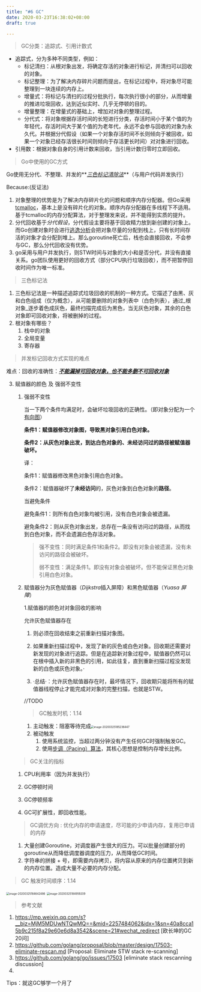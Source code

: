 ```yaml
---
title: "#6 GC"
date: 2020-03-23T16:38:02+08:00
draft: true

---
```


> GC分类：追踪式、引用计数式

- 追踪式，分为多种不同类型，例如：
  - 标记清扫：从根对象出发，将确定存活的对象进行标记，并清扫可以回收的对象。
  - 标记整理：为了解决内存碎片问题而提出，在标记过程中，将对象尽可能整理到一块连续的内存上。
  - 增量式：将标记与清扫的过程分批执行，每次执行很小的部分，从而增量的推进垃圾回收，达到近似实时、几乎无停顿的目的。
  - 增量整理：在增量式的基础上，增加对对象的整理过程。
  - 分代式：将对象根据存活时间的长短进行分类，存活时间小于某个值的为年轻代，存活时间大于某个值的为老年代，永远不会参与回收的对象为永久代。并根据分代假设（如果一个对象存活时间不长则倾向于被回收，如果一个对象已经存活很长时间则倾向于存活更长时间）对对象进行回收。
- 引用数：根据对象自身的引用计数来回收，当引用计数归零时立即回收。

> Go中使用的GC方式

Go使用无分代、不整理、并发的**<u>*三色标记清除法*</u>**（与用户代码并发执行）

Because:(反证法)

1. 对象整理的优势是为了解决内存碎片化的问题和顺序内存分配器。但Go采用[tcmalloc](tcmalloc)，基本上是没有碎片化的对象。顺序内存分配器在多线程下不适用。基于tcmalloc的内存分配算法，对于整理发来说，并不能得到实质的提升。
2. 分代回收基于*分代假设*，分代假设主要将基于回收精力放到新创建的对象上。而Go创建对象时会进行[逃逸分析](https://www.cnblogs.com/itbsl/p/10476674.html)会把对象尽量的分配到栈上，只有长时间存活的对象才会分配到堆上。那么goroutine死亡后，栈也会直接回收，不会参与GC，那么分代回收没有优势。
3. go采用与用户并发执行，则STW时间与对象的大小和是否分代，并没有直接关系。go团队使用更好的回收方式（部分CPU执行垃圾回收），而不把暂停回收时间作为唯一标准。

> 三色标记法

1. 三色标记法是一种描述追踪式垃圾回收的机制的一种方式。它描述了由黑、灰和白色组成（仅为概念），从可能要删除的对象列表中（白色列表），通过_根对象_逐步着色成灰色，最终扫描完成后为黑色，当无灰色对象，其余的白色对象即可回收对象，将被删掉的过程。
2. 根对象有哪些？
   1. 栈中的对象
   2. 全局变量
   3. 寄存器

> 并发标记回收方式实现的难点

​	难点：回收的准确性：**<u>*不能漏掉可回收对象，也不能多删不可回收对象*</u>**

3. 赋值器的颜色 及 强弱不变性

   1. 强弱不变性

      当一下两个条件均满足时，会破坏垃圾回收的正确性。（即对象分配为一个[有向图]()）

      **条件1：赋值器修改对象图，导致黑对象引用白色对象。**

      **条件2：从灰色对象出发，到达白色对象的、未经访问过的路径被赋值器破坏。**

      译：

      条件1：赋值器修改黑色对象引用白色对象。

      条件2：赋值器破坏了**未经访问**的，灰色对象到白色对象的**路径**。

      当避免条件

      避免条件1：则所有白色对象均被引用，没有白色对象会被遗漏。

      避免条件2：则从灰色对象出发，总存在一条没有访问过的路径，从而找到白色对象，而不会遗漏白色存活对象。

      > 强不变性：同时满足条件1和条件2。即没有对象会被遗漏，没有未访问的路径会被破坏。
      >
      > 弱不变性：满足条件1。即没有对象会被破坏。但不能保证黑色对象引用白色对象。

      

   2. 赋值器分为灰色赋值器（*Dijkstra*插入屏障）和黑色赋值器（*Yuasa 屏障*）

      1.赋值器的颜色对对象回收的影响

      允许灰色赋值器存在

      1. 则必须在回收结束之前重新扫描对象图。

      2. 如果重新扫描过程中，发现了新的灰色或白色对象。回收期还需要对新发现的对象进行追踪。但是在追踪新对象过程中，赋值器仍然可以在根中插入新的非黑色的引用，如此往复，直到重新扫描过程没发现新的白色或灰色对象。·
      3. ·总结·：允许灰色赋值器存在时，最坏情况下，回收期只能将所有的赋值器线程停止才能完成对对象的完整扫描，也就是STW。

      //TODO 

      

      

      > GC触发时机：1.14

      1. 主动触发：阻塞等待完成<img src="/Users/logan/Library/Application Support/typora-user-images/image-20200325185236447.png" alt="image-20200325185236447" style="zoom:50%;" />
      2. 被动触发
         1. 使用系统监控，当超过两分钟没有产生任何GC时强制触发GC。
         2. 使用[步调（Pacing）算法]()，其核心思想是控制内存增长比例。

   > GC关注的指标

   1. CPU利用率（因为并发执行）

   2. GC停顿时间

   3. GC停顿频率

   4. GC可扩展性，即回收性能。

      

   > GC调优方向 : 优化内存的申请速度，尽可能的少申请内存，复用已申请的内存

   

   1. 大量创建Goroutine，对调度器产生很大的压力。可以批量创建部分的goroutine从而降低调度器调度的压力，从而降低GC时间。
   2. 字符串的拼接 + 号，即需要内存拷贝，将内容从原来的内存位置拷贝到新的内存位置。造成大量不必要的内存分配。

   

   



> GC 触发时间顺序：1.14

<img src="/Users/logan/Library/Application Support/typora-user-images/image-20200325184642486.png" alt="image-20200325184642486" style="zoom:50%;" />

<img src="/Users/logan/Library/Application Support/typora-user-images/image-20200325184959209.png" alt="image-20200325184959209" style="zoom:50%;" />







> 参考文献

1. https://mp.weixin.qq.com/s?__biz=MjM5MDUwNTQwMQ==&mid=2257484062&idx=1&sn=40a8cca15b9c215f8a29e60e6d8a3542&scene=21#wechat_redirect [欧长坤的GC 20问]
2. https://github.com/golang/proposal/blob/master/design/17503-eliminate-rescan.md [Proposal: Eliminate STW stack re-scanning]
3. https://github.com/golang/go/issues/17503 [eliminate stack rescanning discussion]
4. 

Tips：就这GC够学一个月了

[tcmalloc]:<https://gperftools.github.io/gperftools/tcmalloc.html>